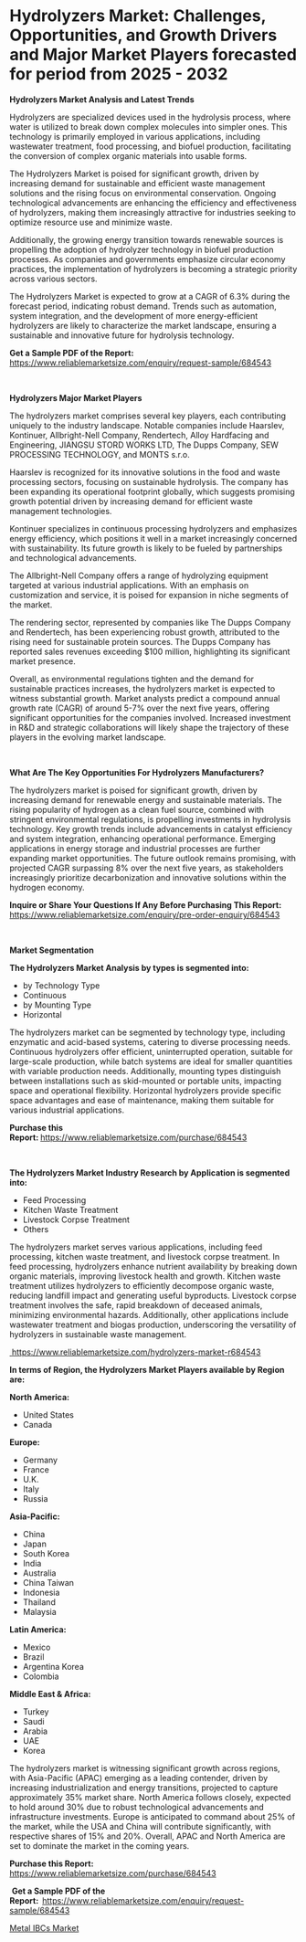 <p><h1>Hydrolyzers Market: Challenges, Opportunities, and Growth Drivers and Major Market Players forecasted for period from 2025 - 2032</h1></p><p><strong>Hydrolyzers Market Analysis and Latest Trends</strong></p>
<p><p>Hydrolyzers are specialized devices used in the hydrolysis process, where water is utilized to break down complex molecules into simpler ones. This technology is primarily employed in various applications, including wastewater treatment, food processing, and biofuel production, facilitating the conversion of complex organic materials into usable forms. </p><p>The Hydrolyzers Market is poised for significant growth, driven by increasing demand for sustainable and efficient waste management solutions and the rising focus on environmental conservation. Ongoing technological advancements are enhancing the efficiency and effectiveness of hydrolyzers, making them increasingly attractive for industries seeking to optimize resource use and minimize waste.</p><p>Additionally, the growing energy transition towards renewable sources is propelling the adoption of hydrolyzer technology in biofuel production processes. As companies and governments emphasize circular economy practices, the implementation of hydrolyzers is becoming a strategic priority across various sectors.</p><p>The Hydrolyzers Market is expected to grow at a CAGR of 6.3% during the forecast period, indicating robust demand. Trends such as automation, system integration, and the development of more energy-efficient hydrolyzers are likely to characterize the market landscape, ensuring a sustainable and innovative future for hydrolysis technology.</p></p>
<p><strong>Get a Sample PDF of the Report:&nbsp;</strong> <a href="https://www.reliablemarketsize.com/enquiry/request-sample/684543?utm_campaign=3525&utm_medium=2&utm_source=Github&utm_content=ia&utm_term=10042025&utm_id=hydrolyzers">https://www.reliablemarketsize.com/enquiry/request-sample/684543</a></p>
<p>&nbsp;</p>
<p><strong>Hydrolyzers Major Market Players</strong></p>
<p><p>The hydrolyzers market comprises several key players, each contributing uniquely to the industry landscape. Notable companies include Haarslev, Kontinuer, Allbright-Nell Company, Rendertech, Alloy Hardfacing and Engineering, JIANGSU STORD WORKS LTD, The Dupps Company, SEW PROCESSING TECHNOLOGY, and MONTS s.r.o.</p><p>Haarslev is recognized for its innovative solutions in the food and waste processing sectors, focusing on sustainable hydrolysis. The company has been expanding its operational footprint globally, which suggests promising growth potential driven by increasing demand for efficient waste management technologies.</p><p>Kontinuer specializes in continuous processing hydrolyzers and emphasizes energy efficiency, which positions it well in a market increasingly concerned with sustainability. Its future growth is likely to be fueled by partnerships and technological advancements.</p><p>The Allbright-Nell Company offers a range of hydrolyzing equipment targeted at various industrial applications. With an emphasis on customization and service, it is poised for expansion in niche segments of the market.</p><p>The rendering sector, represented by companies like The Dupps Company and Rendertech, has been experiencing robust growth, attributed to the rising need for sustainable protein sources. The Dupps Company has reported sales revenues exceeding $100 million, highlighting its significant market presence.</p><p>Overall, as environmental regulations tighten and the demand for sustainable practices increases, the hydrolyzers market is expected to witness substantial growth. Market analysts predict a compound annual growth rate (CAGR) of around 5-7% over the next five years, offering significant opportunities for the companies involved. Increased investment in R&D and strategic collaborations will likely shape the trajectory of these players in the evolving market landscape.</p></p>
<p>&nbsp;</p>
<p><strong>What Are The Key Opportunities For Hydrolyzers Manufacturers?</strong></p>
<p><p>The hydrolyzers market is poised for significant growth, driven by increasing demand for renewable energy and sustainable materials. The rising popularity of hydrogen as a clean fuel source, combined with stringent environmental regulations, is propelling investments in hydrolysis technology. Key growth trends include advancements in catalyst efficiency and system integration, enhancing operational performance. Emerging applications in energy storage and industrial processes are further expanding market opportunities. The future outlook remains promising, with projected CAGR surpassing 8% over the next five years, as stakeholders increasingly prioritize decarbonization and innovative solutions within the hydrogen economy.</p></p>
<p><strong>Inquire or Share Your Questions If Any Before Purchasing This Report:</strong> <a href="https://www.reliablemarketsize.com/enquiry/pre-order-enquiry/684543?utm_campaign=3525&utm_medium=2&utm_source=Github&utm_content=ia&utm_term=10042025&utm_id=hydrolyzers">https://www.reliablemarketsize.com/enquiry/pre-order-enquiry/684543</a></p>
<p>&nbsp;</p>
<p><strong>Market Segmentation</strong></p>
<p><strong>The Hydrolyzers Market Analysis by types is segmented into:</strong></p>
<p><ul><li>by Technology Type</li><li>Continuous</li><li>by Mounting Type</li><li>Horizontal</li></ul></p>
<p><p>The hydrolyzers market can be segmented by technology type, including enzymatic and acid-based systems, catering to diverse processing needs. Continuous hydrolyzers offer efficient, uninterrupted operation, suitable for large-scale production, while batch systems are ideal for smaller quantities with variable production needs. Additionally, mounting types distinguish between installations such as skid-mounted or portable units, impacting space and operational flexibility. Horizontal hydrolyzers provide specific space advantages and ease of maintenance, making them suitable for various industrial applications.</p></p>
<p><strong>Purchase this Report:&nbsp;</strong><a href="https://www.reliablemarketsize.com/purchase/684543?utm_campaign=3525&utm_medium=2&utm_source=Github&utm_content=ia&utm_term=10042025&utm_id=hydrolyzers">https://www.reliablemarketsize.com/purchase/684543</a></p>
<p>&nbsp;</p>
<p><strong>The Hydrolyzers Market Industry Research by Application is segmented into:</strong></p>
<p><ul><li>Feed Processing</li><li>Kitchen Waste Treatment</li><li>Livestock Corpse Treatment</li><li>Others</li></ul></p>
<p><p>The hydrolyzers market serves various applications, including feed processing, kitchen waste treatment, and livestock corpse treatment. In feed processing, hydrolyzers enhance nutrient availability by breaking down organic materials, improving livestock health and growth. Kitchen waste treatment utilizes hydrolyzers to efficiently decompose organic waste, reducing landfill impact and generating useful byproducts. Livestock corpse treatment involves the safe, rapid breakdown of deceased animals, minimizing environmental hazards. Additionally, other applications include wastewater treatment and biogas production, underscoring the versatility of hydrolyzers in sustainable waste management.</p></p>
<p><a href="https://www.reliablemarketsize.com/hydrolyzers-market-r684543?utm_campaign=3525&utm_medium=2&utm_source=Github&utm_content=ia&utm_term=10042025&utm_id=hydrolyzers">&nbsp;https://www.reliablemarketsize.com/hydrolyzers-market-r684543</a></p>
<p><strong>In terms of Region, the Hydrolyzers Market Players available by Region are:</strong></p>
<p>
    <p> <strong> North America: </strong>
        <ul>
            <li>United States</li>
            <li>Canada</li>
        </ul>
        </p> 
    <p> <strong> Europe: </strong>
        <ul>
            <li>Germany</li>
            <li>France</li>
            <li>U.K.</li>
            <li>Italy</li>
            <li>Russia</li>
        </ul>
        </p> 
    <p> <strong> Asia-Pacific: </strong>
        <ul>
            <li>China</li>
            <li>Japan</li>
            <li>South Korea</li>
            <li>India</li>
            <li>Australia</li>
            <li>China Taiwan</li>
            <li>Indonesia</li>
            <li>Thailand</li>
            <li>Malaysia</li>
        </ul>
        </p> 
    <p> <strong> Latin America: </strong>
        <ul>
            <li>Mexico</li>
            <li>Brazil</li>
            <li>Argentina Korea</li>
            <li>Colombia</li>
        </ul>
        </p> 
    <p> <strong> Middle East & Africa: </strong>
        <ul>
            <li>Turkey</li>
            <li>Saudi</li>
            <li>Arabia</li>
            <li>UAE</li>
            <li>Korea</li>
        </ul>
    </p>
    </p>
<p><p>The hydrolyzers market is witnessing significant growth across regions, with Asia-Pacific (APAC) emerging as a leading contender, driven by increasing industrialization and energy transitions, projected to capture approximately 35% market share. North America follows closely, expected to hold around 30% due to robust technological advancements and infrastructure investments. Europe is anticipated to command about 25% of the market, while the USA and China will contribute significantly, with respective shares of 15% and 20%. Overall, APAC and North America are set to dominate the market in the coming years.</p></p>
<p><strong>Purchase this Report: </strong><a href="https://www.reliablemarketsize.com/purchase/684543?utm_campaign=3525&utm_medium=2&utm_source=Github&utm_content=ia&utm_term=10042025&utm_id=hydrolyzers">https://www.reliablemarketsize.com/purchase/684543</a></p>
<p>&nbsp;<strong>Get a Sample PDF of the Report:&nbsp;&nbsp;</strong><a href="https://www.reliablemarketsize.com/enquiry/request-sample/684543?utm_campaign=3525&utm_medium=2&utm_source=Github&utm_content=ia&utm_term=10042025&utm_id=hydrolyzers">https://www.reliablemarketsize.com/enquiry/request-sample/684543</a></p>
<p><strong></strong></p>
<p><p><a href="https://github.com/barlevsebako/Market-Research-Report-List-1/blob/main/metal-ibcs-market.md?utm_campaign=3525&utm_medium=2&utm_source=Github&utm_content=ia&utm_term=10042025&utm_id=hydrolyzers">Metal IBCs Market</a></p></p>